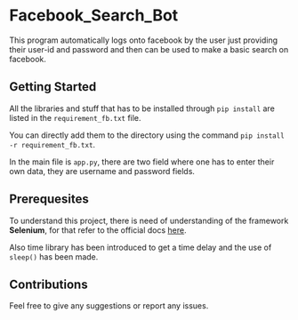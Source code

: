 # Facebook_Search_Bot
This program automatically logs onto facebook by the user just providing their user-id and password and then can be used to make a basic search on facebook.

## Getting Started
All the libraries and stuff that has to be installed through `pip install` are listed in the `requirement_fb.txt` file.

You can directly add them to the directory using the command `pip install -r requirement_fb.txt`.  

In the main file is `app.py`, there are two field where one has to enter their own data, they are username and password fields.

## Prerequesites
To understand this project, there is need of understanding of the framework **Selenium**, for that refer to the official docs [here](https://selenium-python.readthedocs.io/).

Also time library has been introduced to get a time delay and the use of `sleep()` has been made.

## Contributions
Feel free to give any suggestions or report any issues.
